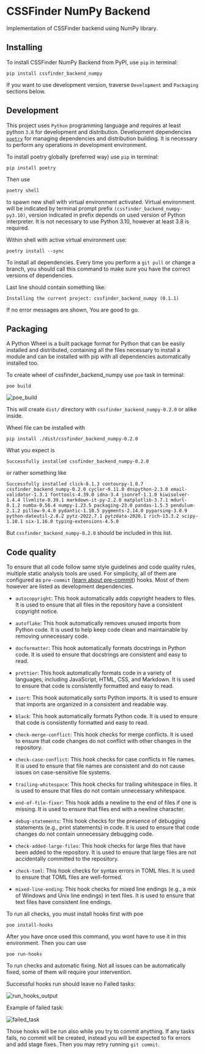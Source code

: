 # CSSFinder NumPy Backend

Implementation of CSSFinder backend using NumPy library.

## Installing

To install CSSFinder NumPy Backend from PyPI, use `pip` in terminal:

```
pip install cssfinder_backend_numpy
```

If you want to use development version, traverse `Development` and `Packaging`
sections below.

## Development

This project uses `Python` programming language and requires at least python
`3.8` for development and distribution. Development dependencies
[`poetry`](https://pypi.org/project/poetry/) for managing dependencies and
distribution building. It is necessary to perform any operations in development
environment.

To install poetry globally (preferred way) use `pip` in terminal:

```
pip install poetry
```

Then use

```
poetry shell
```

to spawn new shell with virtual environment activated. Virtual environment will
be indicated by terminal prompt prefix `(cssfinder_backend_numpy-py3.10)`,
version indicated in prefix depends on used version of Python interpreter. It
is not necessary to use Python 3.10, however at least 3.8 is required.

Within shell with active virtual environment use:

```
poetry install --sync
```

To install all dependencies. Every time you perform a `git pull` or change a
branch, you should call this command to make sure you have the correct versions
of dependencies.

Last line should contain something like:

```
Installing the current project: cssfinder_backend_numpy (0.1.1)
```

If no error messages are shown, You are good to go.

## Packaging

A Python Wheel is a built package format for Python that can be easily
installed and distributed, containing all the files necessary to install a
module and can be installed with pip with all dependencies automatically
installed too.

To create wheel of cssfinder_backend_numpy use `poe` task in terminal:

```
poe build
```

![poe_build](https://user-images.githubusercontent.com/56170852/223251363-61fc4d00-68ad-429c-9fbb-8ab7f4712451.png)

This will create `dist/` directory with `cssfinder_backend_numpy-0.2.0` or
alike inside.

Wheel file can be installed with

```
pip install ./dist/cssfinder_backend_numpy-0.2.0
```

What you expect is

```
Successfully installed cssfinder_backend_numpy-0.2.0
```

or rather something like

```
Successfully installed click-8.1.3 contourpy-1.0.7 cssfinder_backend_numpy-0.2.0 cycler-0.11.0 dnspython-2.3.0 email-validator-1.3.1 fonttools-4.39.0 idna-3.4 jsonref-1.1.0 kiwisolver-1.4.4 llvmlite-0.39.1 markdown-it-py-2.2.0 matplotlib-3.7.1 mdurl-0.1.2 numba-0.56.4 numpy-1.23.5 packaging-23.0 pandas-1.5.3 pendulum-2.1.2 pillow-9.4.0 pydantic-1.10.5 pygments-2.14.0 pyparsing-3.0.9 python-dateutil-2.8.2 pytz-2022.7.1 pytzdata-2020.1 rich-13.3.2 scipy-1.10.1 six-1.16.0 typing-extensions-4.5.0
```

But `cssfinder_backend_numpy-0.2.0` should be included in this list.

## Code quality

To ensure that all code follow same style guidelines and code quality rules,
multiple static analysis tools are used. For simplicity, all of them are
configured as `pre-commit` ([learn about pre-commit](https://pre-commit.com/))
hooks. Most of them however are listed as development dependencies.

- `autocopyright`: This hook automatically adds copyright headers to files. It
  is used to ensure that all files in the repository have a consistent
  copyright notice.

- `autoflake`: This hook automatically removes unused imports from Python code.
  It is used to help keep code clean and maintainable by removing unnecessary
  code.

- `docformatter`: This hook automatically formats docstrings in Python code. It
  is used to ensure that docstrings are consistent and easy to read.

- `prettier`: This hook automatically formats code in a variety of languages,
  including JavaScript, HTML, CSS, and Markdown. It is used to ensure that code
  is consistently formatted and easy to read.

- `isort`: This hook automatically sorts Python imports. It is used to ensure
  that imports are organized in a consistent and readable way.

- `black`: This hook automatically formats Python code. It is used to ensure
  that code is consistently formatted and easy to read.

- `check-merge-conflict`: This hook checks for merge conflicts. It is used to
  ensure that code changes do not conflict with other changes in the
  repository.

- `check-case-conflict`: This hook checks for case conflicts in file names. It
  is used to ensure that file names are consistent and do not cause issues on
  case-sensitive file systems.

- `trailing-whitespace`: This hook checks for trailing whitespace in files. It
  is used to ensure that files do not contain unnecessary whitespace.

- `end-of-file-fixer`: This hook adds a newline to the end of files if one is
  missing. It is used to ensure that files end with a newline character.

- `debug-statements`: This hook checks for the presence of debugging statements
  (e.g., print statements) in code. It is used to ensure that code changes do
  not contain unnecessary debugging code.

- `check-added-large-files`: This hook checks for large files that have been
  added to the repository. It is used to ensure that large files are not
  accidentally committed to the repository.

- `check-toml`: This hook checks for syntax errors in TOML files. It is used to
  ensure that TOML files are well-formed.

- `mixed-line-ending`: This hook checks for mixed line endings (e.g., a mix of
  Windows and Unix line endings) in text files. It is used to ensure that text
  files have consistent line endings.

To run all checks, you must install hooks first with poe

```
poe install-hooks
```

After you have once used this command, you wont have to use it in this
environment. Then you can use

```
poe run-hooks
```

To run checks and automatic fixing. Not all issues can be automatically fixed,
some of them will require your intervention.

Successful hooks run should leave no Failed tasks:

![run_hooks_output](https://user-images.githubusercontent.com/56170852/223247968-8333e9ee-c0f0-4cce-afe1-a8e7917d9b0a.png)

Example of failed task:

![failed_task](https://user-images.githubusercontent.com/56170852/223249222-113a1269-fb3c-4d2c-b2ba-3d26e8ac090a.png)

Those hooks will be run also while you try to commit anything. If any tasks
fails, no commit will be created, instead you will be expected to fix errors
and add stage fixes. Then you may retry running `git commit`.

